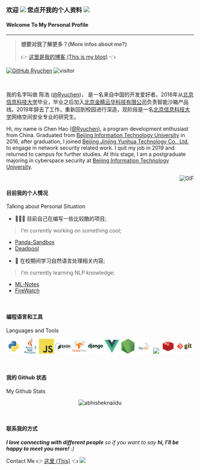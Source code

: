 
<div>
    <h3>
        欢迎 
        <img src="https://media.giphy.com/media/hvRJCLFzcasrR4ia7z/giphy.gif" width="25px"> 
        您点开我的个人资料 
        <img src="https://media.giphy.com/media/mGcNjsfWAjY5AEZNw6/giphy.gif" width="50">
    </h3>
</div>
<div>
    <h4>
        Welcome To My Personal Profile
    </h4>
</div>

---



> **想要对我了解更多？(More infos about me?)** 
> 
> 👉 [这里是我的博客 (This is my blog)](https://ryuchen.club) 👈

[![GitHub Ryuchen](https://img.shields.io/github/followers/Ryuchen?label=follow&style=social)](https://github.com/Ryuchen)
![visitor](https://visitor-badge.glitch.me/badge?page_id=ryuchen.visitor-badge)

<br />

我的名字叫做 陈浩 ([@Ryuchen](https://github.com/Ryuchen))， 是一名来自中国的开发爱好者。2016年从[北京信息科技大学](https://bistu.edu.cn)毕业，毕业之后加入[北京金睛云华科技有限公司](http://www.geyecloud.com/)负责智能沙箱产品线。2019年辞去了工作，重新回到校园进行深造，现阶段是一名[北京信息科技大学](https://bistu.edu.cn)网络空间安全专业的研究生。

Hi, my name is Chen Hao ([@Ryuchen](https://github.com/Ryuchen)), a program development enthusiast from China. Graduated from [Beijing Information Technology University](https://bistu.edu.cn) in 2016, after graduation, I joined [Beijing Jinjing Yunhua Technology Co., Ltd.](http://www.geyecloud.com/) to engage in network security related work. I quit my job in 2019 and returned to campus for further studies. At this stage, I am a postgraduate majoring in cyberspace security at [Beijing Information Technology University](https://bistu.edu.cn).

<img align="right" alt="GIF" src="https://github.com/abhisheknaiidu/abhisheknaiidu/blob/master/code.gif?raw=true" height="320" />

<br />

#### **目前我的个人情况**

Talking about Personal Situation

- 👨🏽‍💻 目前自己在编写一些比较酷的项目;

> I’m currently working on something cool;
+ [Panda-Sandbox](https://github.com/Ryuchen/Panda-Sandbox)
+ [Deadpool](https://github.com/Ryuchen/Deadpool)


- 🌱 在校期间学习自然语言处理相关内容; 

> I’m currently learning NLP knowledge;
+ [ML-Notes](https://github.com/Ryuchen/Machine-Learning-Notes)
+ [FireWatch](https://github.com/Ryuchen/FireWatch)

<br />

#### **编程语言和工具** 

Languages and Tools

<code><img height="40" src="https://raw.githubusercontent.com/github/explore/80688e429a7d4ef2fca1e82350fe8e3517d3494d/topics/python/python.png"></code>
<code><img height="40" src="https://raw.githubusercontent.com/github/explore/80688e429a7d4ef2fca1e82350fe8e3517d3494d/topics/java/java.png"></code>
<code><img height="40" src="https://raw.githubusercontent.com/github/explore/80688e429a7d4ef2fca1e82350fe8e3517d3494d/topics/javascript/javascript.png"></code>
<code><img height="40" src="https://raw.githubusercontent.com/github/explore/80688e429a7d4ef2fca1e82350fe8e3517d3494d/topics/bash/bash.png"></code>
<code><img height="40" src="https://raw.githubusercontent.com/github/explore/80688e429a7d4ef2fca1e82350fe8e3517d3494d/topics/tensorflow/tensorflow.png"></code>
<code><img height="40" src="https://raw.githubusercontent.com/github/explore/80688e429a7d4ef2fca1e82350fe8e3517d3494d/topics/django/django.png"></code>
<code><img height="40" src="https://raw.githubusercontent.com/github/explore/80688e429a7d4ef2fca1e82350fe8e3517d3494d/topics/vue/vue.png"></code>
<code><img height="40" src="https://raw.githubusercontent.com/github/explore/80688e429a7d4ef2fca1e82350fe8e3517d3494d/topics/nodejs/nodejs.png"></code>
<code><img height="40" src="https://raw.githubusercontent.com/github/explore/80688e429a7d4ef2fca1e82350fe8e3517d3494d/topics/mysql/mysql.png"></code>
<code><img height="40" src="https://avatars0.githubusercontent.com/u/6764390?s=200&v=4"></code>
<code><img height="40" src="https://raw.githubusercontent.com/github/explore/80688e429a7d4ef2fca1e82350fe8e3517d3494d/topics/redis/redis.png"></code>
<code><img height="40" src="https://raw.githubusercontent.com/github/explore/80688e429a7d4ef2fca1e82350fe8e3517d3494d/topics/git/git.png"></code>

<br />

#### **我的 Github 状态** 

My Github Stats

<p align="center">
<img src="https://github-readme-stats.vercel.app/api?username=Ryuchen&show_icons=true&theme=gotham" alt="abhisheknaiidu" />
</p>

<br />

#### **联系我的方式**

<em><b>I love connecting with different people</b> so if you want to say <b>hi, I'll be happy to meet you more!</b> :)</em>

Contact Me 👉 [这里 (This)](https://ryuchen.club/about) 👈 <img src="https://media.giphy.com/media/LnQjpWaON8nhr21vNW/giphy.gif" width="60">



